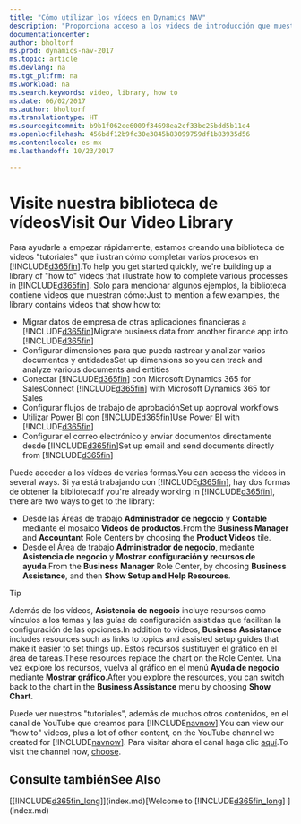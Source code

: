 ```yaml
---
title: "Cómo utilizar los vídeos en Dynamics NAV"
description: "Proporciona acceso a los videos de introducción que muestran como realizar tareas comunes."
documentationcenter: 
author: bholtorf
ms.prod: dynamics-nav-2017
ms.topic: article
ms.devlang: na
ms.tgt_pltfrm: na
ms.workload: na
ms.search.keywords: video, library, how to
ms.date: 06/02/2017
ms.author: bholtorf
ms.translationtype: HT
ms.sourcegitcommit: b9b1f062ee6009f34698ea2cf33bc25bdd5b11e4
ms.openlocfilehash: 456bdf12b9fc30e3845b83099759df1b83935d56
ms.contentlocale: es-mx
ms.lasthandoff: 10/23/2017

---
```

# <a name="visit-our-video-library"></a><span data-ttu-id="89835-103">Visite nuestra biblioteca de vídeos</span><span class="sxs-lookup"><span data-stu-id="89835-103">Visit Our Video Library</span></span>
<span data-ttu-id="89835-104">Para ayudarle a empezar rápidamente, estamos creando una biblioteca de videos "tutoriales" que ilustran cómo completar varios procesos en [!INCLUDE[d365fin](includes/d365fin_md.md)].</span><span class="sxs-lookup"><span data-stu-id="89835-104">To help you get started quickly, we're building up a library of "how to" videos that illustrate how to complete various processes in [!INCLUDE[d365fin](includes/d365fin_md.md)].</span></span> <span data-ttu-id="89835-105">Solo para mencionar algunos ejemplos, la biblioteca contiene videos que muestran cómo:</span><span class="sxs-lookup"><span data-stu-id="89835-105">Just to mention a few examples, the library contains videos that show how to:</span></span>  

* <span data-ttu-id="89835-106">Migrar datos de empresa de otras aplicaciones financieras a [!INCLUDE[d365fin](includes/d365fin_md.md)]</span><span class="sxs-lookup"><span data-stu-id="89835-106">Migrate business data from another finance app into [!INCLUDE[d365fin](includes/d365fin_md.md)]</span></span>  
* <span data-ttu-id="89835-107">Configurar dimensiones para que pueda rastrear y analizar varios documentos y entidades</span><span class="sxs-lookup"><span data-stu-id="89835-107">Set up dimensions so you can track and analyze various documents and entities</span></span>
* <span data-ttu-id="89835-108">Conectar [!INCLUDE[d365fin](includes/d365fin_md.md)] con Microsoft Dynamics 365 for Sales</span><span class="sxs-lookup"><span data-stu-id="89835-108">Connect [!INCLUDE[d365fin](includes/d365fin_md.md)] with Microsoft Dynamics 365 for Sales</span></span>
* <span data-ttu-id="89835-109">Configurar flujos de trabajo de aprobación</span><span class="sxs-lookup"><span data-stu-id="89835-109">Set up approval workflows</span></span>  
* <span data-ttu-id="89835-110">Utilizar Power BI con [!INCLUDE[d365fin](includes/d365fin_md.md)]</span><span class="sxs-lookup"><span data-stu-id="89835-110">Use Power BI with [!INCLUDE[d365fin](includes/d365fin_md.md)]</span></span>  
* <span data-ttu-id="89835-111">Configurar el correo electrónico y enviar documentos directamente desde [!INCLUDE[d365fin](includes/d365fin_md.md)]</span><span class="sxs-lookup"><span data-stu-id="89835-111">Set up email and send documents directly from [!INCLUDE[d365fin](includes/d365fin_md.md)]</span></span>  

<span data-ttu-id="89835-112">Puede acceder a los vídeos de varias formas.</span><span class="sxs-lookup"><span data-stu-id="89835-112">You can access the videos in several ways.</span></span> <span data-ttu-id="89835-113">Si ya está trabajando con [!INCLUDE[d365fin](includes/d365fin_md.md)], hay dos formas de obtener la biblioteca:</span><span class="sxs-lookup"><span data-stu-id="89835-113">If you're already working in [!INCLUDE[d365fin](includes/d365fin_md.md)], there are two ways to get to the library:</span></span>

* <span data-ttu-id="89835-114">Desde las Áreas de trabajo **Administrador de negocio** y **Contable** mediante el mosaico **Vídeos de productos**.</span><span class="sxs-lookup"><span data-stu-id="89835-114">From the **Business Manager** and **Accountant** Role Centers by choosing the **Product Videos** tile.</span></span>  
* <span data-ttu-id="89835-115">Desde el Área de trabajo **Administrador de negocio**, mediante **Asistencia de negocio** y **Mostrar configuración y recursos de ayuda**.</span><span class="sxs-lookup"><span data-stu-id="89835-115">From the **Business Manager** Role Center, by choosing **Business Assistance**, and then **Show Setup and Help Resources**.</span></span>  

> [!Tip]  
> <span data-ttu-id="89835-116">Además de los vídeos, **Asistencia de negocio** incluye recursos como vínculos a los temas y las guías de configuración asistidas que facilitan la configuración de las opciones.</span><span class="sxs-lookup"><span data-stu-id="89835-116">In addition to videos, **Business Assistance** includes resources such as links to topics and assisted setup guides that make it easier to set things up.</span></span> <span data-ttu-id="89835-117">Estos recursos sustituyen el gráfico en el área de tareas.</span><span class="sxs-lookup"><span data-stu-id="89835-117">These resources replace the chart on the Role Center.</span></span> <span data-ttu-id="89835-118">Una vez explore los recursos, vuelva al gráfico en el menú **Ayuda de negocio** mediante **Mostrar gráfico**.</span><span class="sxs-lookup"><span data-stu-id="89835-118">After you explore the resources, you can switch back to the chart in the **Business Assistance** menu by choosing **Show Chart**.</span></span>  

<span data-ttu-id="89835-119">Puede ver nuestros "tutoriales", además de muchos otros contenidos, en el canal de YouTube que creamos para [!INCLUDE[navnow](includes/navnow_md.md)].</span><span class="sxs-lookup"><span data-stu-id="89835-119">You can view our "how to" videos, plus a lot of other content, on the YouTube channel we created for [!INCLUDE[navnow](includes/navnow_md.md)].</span></span> <span data-ttu-id="89835-120">Para visitar ahora el canal haga clic [aquí](https://go.microsoft.com/fwlink/?linkid=851533).</span><span class="sxs-lookup"><span data-stu-id="89835-120">To visit the channel now, [choose](https://go.microsoft.com/fwlink/?linkid=851533).</span></span>

## <a name="see-also"></a><span data-ttu-id="89835-121">Consulte también</span><span class="sxs-lookup"><span data-stu-id="89835-121">See Also</span></span>
<span data-ttu-id="89835-122">[[!INCLUDE[d365fin_long](includes/d365fin_long_md.md)]](index.md)</span><span class="sxs-lookup"><span data-stu-id="89835-122">[Welcome to [!INCLUDE[d365fin_long](includes/d365fin_long_md.md)] ](index.md)</span></span>

